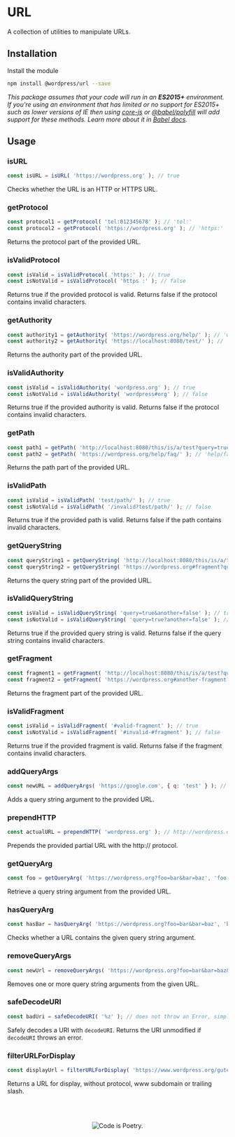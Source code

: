 # URL

A collection of utilities to manipulate URLs.

## Installation

Install the module

```bash
npm install @wordpress/url --save
```

_This package assumes that your code will run in an **ES2015+** environment. If you're using an environment that has limited or no support for ES2015+ such as lower versions of IE then using [core-js](https://github.com/zloirock/core-js) or [@babel/polyfill](https://babeljs.io/docs/en/next/babel-polyfill) will add support for these methods. Learn more about it in [Babel docs](https://babeljs.io/docs/en/next/caveats)._

## Usage

### isURL

```js
const isURL = isURL( 'https://wordpress.org' ); // true
```

Checks whether the URL is an HTTP or HTTPS URL.


### getProtocol

```js
const protocol1 = getProtocol( 'tel:012345678' ); // 'tel:'
const protocol2 = getProtocol( 'https://wordpress.org' ); // 'https:'
```

Returns the protocol part of the provided URL.


### isValidProtocol

```js
const isValid = isValidProtocol( 'https:' ); // true
const isNotValid = isValidProtocol( 'https :' ); // false
```

Returns true if the provided protocol is valid. Returns false if the protocol contains invalid characters.


### getAuthority

```js
const authority1 = getAuthority( 'https://wordpress.org/help/' ); // 'wordpress.org'
const authority2 = getAuthority( 'https://localhost:8080/test/' ); // 'localhost:8080'
```

Returns the authority part of the provided URL.


### isValidAuthority

```js
const isValid = isValidAuthority( 'wordpress.org' ); // true
const isNotValid = isValidAuthority( 'wordpress#org' ); // false
```

Returns true if the provided authority is valid. Returns false if the protocol contains invalid characters.


### getPath

```js
const path1 = getPath( 'http://localhost:8080/this/is/a/test?query=true' ); // 'this/is/a/test'
const path2 = getPath( 'https://wordpress.org/help/faq/' ); // 'help/faq'
```

Returns the path part of the provided URL.


### isValidPath

```js
const isValid = isValidPath( 'test/path/' ); // true
const isNotValid = isValidPath( '/invalid?test/path/' ); // false
```

Returns true if the provided path is valid. Returns false if the path contains invalid characters.


### getQueryString

```js
const queryString1 = getQueryString( 'http://localhost:8080/this/is/a/test?query=true#fragment' ); // 'query=true'
const queryString2 = getQueryString( 'https://wordpress.org#fragment?query=false&search=hello' ); // 'query=false&search=hello'
```

Returns the query string part of the provided URL.


### isValidQueryString

```js
const isValid = isValidQueryString( 'query=true&another=false' ); // true
const isNotValid = isValidQueryString( 'query=true?another=false' ); // false
```

Returns true if the provided query string is valid. Returns false if the query string contains invalid characters.


### getFragment

```js
const fragment1 = getFragment( 'http://localhost:8080/this/is/a/test?query=true#fragment' ); // '#fragment'
const fragment2 = getFragment( 'https://wordpress.org#another-fragment?query=true' ); // '#another-fragment'
```

Returns the fragment part of the provided URL.


### isValidFragment

```js
const isValid = isValidFragment( '#valid-fragment' ); // true
const isNotValid = isValidFragment( '#invalid-#fragment' ); // false
```

Returns true if the provided fragment is valid. Returns false if the fragment contains invalid characters.


### addQueryArgs

```js
const newURL = addQueryArgs( 'https://google.com', { q: 'test' } ); // https://google.com/?q=test
```

Adds a query string argument to the provided URL.


### prependHTTP

```js
const actualURL = prependHTTP( 'wordpress.org' ); // http://wordpress.org
```

Prepends the provided partial URL with the http:// protocol.

### getQueryArg

```js
const foo = getQueryArg( 'https://wordpress.org?foo=bar&bar=baz', 'foo' ); // bar
```

Retrieve a query string argument from the provided URL.


### hasQueryArg

```js
const hasBar = hasQueryArg( 'https://wordpress.org?foo=bar&bar=baz', 'bar' ); // true
```

Checks whether a URL contains the given query string argument.


### removeQueryArgs

```js
const newUrl = removeQueryArgs( 'https://wordpress.org?foo=bar&bar=baz&baz=foobar', 'foo', 'bar' ); // https://wordpress.org?baz=foobar
```

Removes one or more query string arguments from the given URL.


### safeDecodeURI

```js
const badUri = safeDecodeURI( '%z' ); // does not throw an Error, simply returns '%z'
```

Safely decodes a URI with `decodeURI`. Returns the URI unmodified if `decodeURI` throws an error.

### filterURLForDisplay

```js
const displayUrl = filterURLForDisplay( 'https://www.wordpress.org/gutenberg/' ); // wordpress.org/gutenberg
```

Returns a URL for display, without protocol, www subdomain or trailing slash.

<br/><br/><p align="center"><img src="https://s.w.org/style/images/codeispoetry.png?1" alt="Code is Poetry." /></p>
